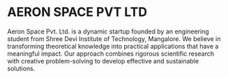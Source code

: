 # AERON SPACE PVT LTD 
Aeron Space Pvt. Ltd. is a dynamic startup founded by an engineering student from Shree
Devi Institute of Technology, Mangalore. We believe in transforming theoretical knowledge 
into practical applications that have a meaningful impact. Our approach combines rigorous 
scientific research with creative problem-solving to develop effective and sustainable 
solutions.
